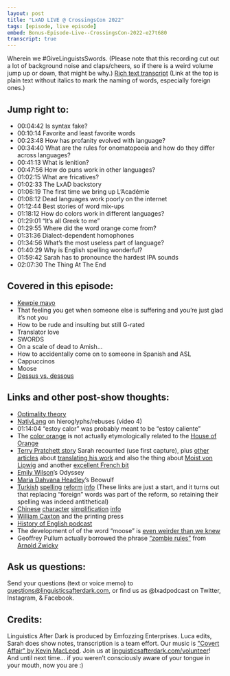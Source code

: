 ```yaml
---
layout: post
title: "LxAD LIVE @ CrossingsCon 2022"
tags: [episode, live episode]
embed: Bonus-Episode-Live--CrossingsCon-2022-e27t680
transcript: true
---
```


Wherein we #GiveLinguistsSwords. (Please note that this recording cut out a lot of background noise and claps/cheers, so if there is a weird volume jump up or down, that might be why.) [Rich text transcript](https://docs.google.com/document/d/e/2PACX-1vRbxMmZMmtgn9s_Qr-XRzUB9unNJJmDPvK1y1OIyim7L3KMZAH0A9k9kWNXzELAS0_f8aRskf54HR9p/pub) (Link at the top is plain text without italics to mark the naming of words, especially foreign ones.)
<!--more-->

## Jump right to:
- 00:04:42 Is syntax fake?
- 00:10:14 Favorite and least favorite words
- 00:23:48 How has profanity evolved with language?
- 00:34:40 What are the rules for onomatopoeia and how do they differ across languages?
- 00:41:13 What is lenition?
- 00:47:56 How do puns work in other languages?
- 01:02:15 What are fricatives?
- 01:02:33 The LxAD backstory
- 01:06:19 The first time we bring up L’Académie
- 01:08:12 Dead languages work poorly on the internet
- 01:12:44 Best stories of word mix-ups
- 01:18:12 How do colors work in different languages?
- 01:29:01 “It’s all Greek to me”
- 01:29:55 Where did the word orange come from?
- 01:31:36 Dialect-dependent homophones
- 01:34:56 What’s the most useless part of language?
- 01:40:29 Why is English spelling wonderful?
- 01:59:42 Sarah has to pronounce the hardest IPA sounds
- 02:07:30 The Thing At The End

## Covered in this episode:
- [Kewpie mayo](https://www.foodandwine.com/news/why-chefs-love-kewpie-mayo)
- That feeling you get when someone else is suffering and you’re just glad it’s not you
- How to be rude and insulting but still G-rated
- Translator love
- SWORDS
- On a scale of dead to Amish…
- How to accidentally come on to someone in Spanish and ASL
- Cappuccinos
- Moose
- [Dessus vs. dessous](https://www.commeunefrancaise.com/blog/dessus-dessous#:~:text=Dessus%20means%20%E2%80%9Con%20top%20of,%2C%20%E2%80%9Cdessus%20le%20canap%C3%A9.%E2%80%9D)

## Links and other post-show thoughts:
- [Optimality theory](https://en.wikipedia.org/wiki/Optimality_Theory)
- [NativLang](https://www.youtube.com/playlist?list=PLc4s09N3L2h3HtaAYVqOVKGt2h6wRasw2) on hieroglyphs/rebuses (video 4)
- 01:14:04 “estoy calor” was probably meant to be “estoy caliente”
- The [color orange](https://www.etymonline.com/word/orange) is not actually etymologically related to the [House of Orange](https://www.etymonline.com/word/Orangemen)
- [Terry Pratchett story](https://web.archive.org/web/20220516184807/https://archibaldtuttle.tumblr.com/post/681419127250878465/i-went-to-a-convention-years-ago-and-couton-was
) Sarah recounted (use first capture), plus [other articles](https://blogit.utu.fi/ktmt/2023/06/07/carrying-pratchett-across-terry-pratchett-in-translation/) about [translating his work](https://wiredspace.wits.ac.za/server/api/core/bitstreams/3157e4e2-bdd7-44d0-b933-6ead039f345d/content) and also the thing about [Moist von Lipwig](https://web.archive.org/web/20230827183146/https://ironhammer.tumblr.com/post/155585097588/pasiphile-poorlydescribedpterrybooks) and another [excellent French bit](https://web.archive.org/save/https://sweettsubaki.tumblr.com/post/189858469778/terry-pratchetts-books-usually-include-a)
- [Emily Wilson](https://www.emilyrcwilson.com/the-odyssey)’s Odyssey
- [Maria Dahvana Headley](https://www.mariadahvanaheadley.com/beowulf-a-new-translation)’s Beowulf
- [Turkish](https://www.transcendwithwords.com/post/the-turkish-language-reform) [spelling](https://worldcrunch.com/opinion-analysis/modern-turkish-language) [reform](https://en.wikipedia.org/wiki/Ottoman_Turkish_alphabet) [info](https://en.wikipedia.org/wiki/Turkish_alphabet) (These links are just a start, and it turns out that replacing “foreign” words was part of the reform, so retaining their spelling was indeed antithetical)
- [Chinese](https://en.wikipedia.org/wiki/Chinese_Character_Simplification_Scheme) [character](https://www.sixthtone.com/news/1012040) [simplification](https://pages.ucsd.edu/~dkjordan/chin/SimplifiedCharacters.html) [info](https://en.wikipedia.org/wiki/Debate_on_traditional_and_simplified_Chinese_characters)
- [William Caxton](https://en.wikipedia.org/wiki/William_Caxton) and the printing press
- [History of English podcast](https://historyofenglishpodcast.com/)
- The development of of the word “moose” is [even weirder than we knew](https://web.archive.org/web/20190507034618/https://elodieunderglass.tumblr.com/post/150304184188/i-feel-like-people-need-to-know-the-great-moose)
- Geoffrey Pullum actually borrowed the phrase [“zombie rules”](https://languagelog.ldc.upenn.edu/nll/?p=536) from [Arnold Zwicky](http://itre.cis.upenn.edu/~myl/languagelog/archives/002189.html)

## Ask us questions:
Send your questions (text or voice memo) to questions@linguisticsafterdark.com, or find us as @lxadpodcast on Twitter, Instagram, & Facebook.

## Credits:
Linguistics After Dark is produced by Emfozzing Enterprises. Luca edits, Sarah does show notes, transcription is a team effort. Our music is ["Covert Affair" by Kevin MacLeod](https://incompetech.filmmusic.io/song/3558-covert-affair/). Join us at [linguisticsafterdark.com/volunteer]([linguisticsafterdark.com/volunteer](http://linguisticsafterdark.com/volunteer))!
And until next time… if you weren’t consciously aware of your tongue in your mouth, now you are :)
